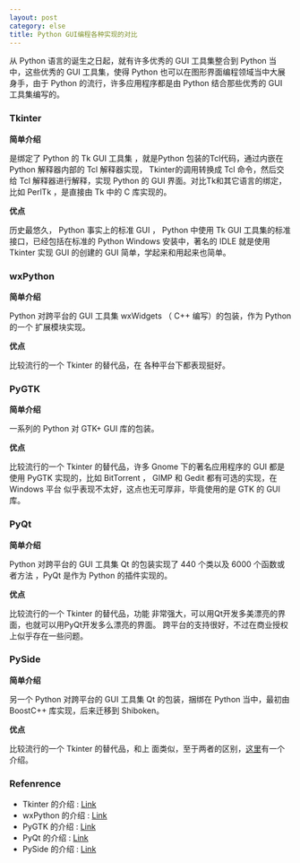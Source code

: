 ```yaml
---
layout: post
category: else
title: Python GUI编程各种实现的对比
---
```


从 Python 语言的诞生之日起，就有许多优秀的 GUI 工具集整合到 Python 当中，这些优秀的 GUI 工具集，使得 Python 也可以在图形界面编程领域当中大展身手，由于 Python 的流行，许多应用程序都是由 Python 结合那些优秀的 GUI 工具集编写的。

### Tkinter

**简单介绍**


是绑定了 Python 的 Tk GUI 工具集 ，就是Python 包装的Tcl代码，通过内嵌在 Python 解释器内部的 Tcl 解释器实现， Tkinter的调用转换成 Tcl 命令，然后交给 Tcl 解释器进行解释，实现 Python 的 GUI 界面。对比Tk和其它语言的绑定，比如 PerlTk ，是直接由 Tk 中的 C 库实现的。 


**优点**

历史最悠久， Python 事实上的标准 GUI ， Python 中使用 Tk GUI 工具集的标准接口，已经包括在标准的 Python Windows 安装中，著名的 IDLE 就是使用 Tkinter 实现 GUI 的创建的 GUI 简单，学起来和用起来也简单。 

### wxPython

**简单介绍**

Python 对跨平台的 GUI 工具集 wxWidgets （ C++ 编写）的包装，作为 Python 的一个 扩展模块实现。

**优点**

比较流行的一个 Tkinter 的替代品，在 各种平台下都表现挺好。

### PyGTK

**简单介绍**

一系列的 Python 对 GTK+ GUI 库的包装。

**优点**

比较流行的一个 Tkinter 的替代品，许多 Gnome 下的著名应用程序的 GUI 都是使用 PyGTK 实现的，比如 BitTorrent ， GIMP
和 Gedit 都有可选的实现，在 Windows 平台 似乎表现不太好，这点也无可厚非，毕竟使用的是 GTK 的 GUI 库。

### PyQt

**简单介绍**

Python 对跨平台的 GUI 工具集 Qt 的包装实现了 440 个类以及 6000 个函数或者方法 ，PyQt 是作为 Python 的插件实现的。

**优点**

比较流行的一个 Tkinter 的替代品，功能 非常强大，可以用Qt开发多美漂亮的界面，也就可以用PyQt开发多么漂亮的界面。
跨平台的支持很好，不过在商业授权上似乎存在一些问题。

### PySide

**简单介绍**

另一个 Python 对跨平台的 GUI 工具集 Qt 的包装，捆绑在 Python 当中，最初由 BoostC++ 库实现，后来迁移到 Shiboken。

**优点**

比较流行的一个 Tkinter 的替代品，和上 面类似，至于两者的区别，[这里](http://qt-project.org/wiki/Differences_Between_PySide_and_PyQt)有一个介绍。


### Refenrence

* Tkinter 的介绍  : [Link](http://en.wikipedia.org/wiki/Tkinter) 
* wxPython 的介绍 : [Link](http://en.wikipedia.org/wiki/WxPython)
* PyGTK 的介绍    : [Link](http://en.wikipedia.org/wiki/PyGTK)
* PyQt 的介绍     : [Link](http://en.wikipedia.org/wiki/PyQt)
* PySide 的介绍   : [Link](http://en.wikipedia.org/wiki/PySide)